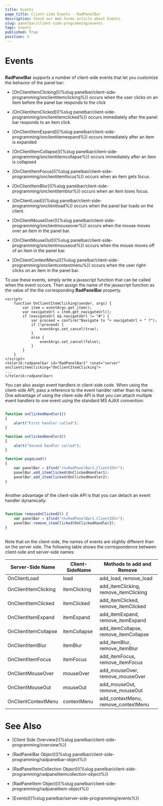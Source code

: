 ```yaml
---
title: Events
page_title: Client-side Events - RadPanelBar
description: Check our Web Forms article about Events.
slug: panelbar/client-side-programming/events
tags: events
published: True
position: 5
---
```


# Events



## 

**RadPanelBar** supports a number of client-side events that let you customize the behavior of the panel bar:

* [OnClientItemClicking]({%slug panelbar/client-side-programming/onclientitemclicking%}) occurs when the user clicks on an item before the panel bar responds to the click

* [OnClientItemClicked]({%slug panelbar/client-side-programming/onclientitemclicked%}) occurs immediately after the panel bar responds to an item click

* [OnClientItemExpand]({%slug panelbar/client-side-programming/onclientitemexpand%}) occurs immediately after an item is expanded

* [OnClientItemCollapse]({%slug panelbar/client-side-programming/onclientitemcollapse%}) occurs immediately after an item is collapsed

* [OnClientItemFocus]({%slug panelbar/client-side-programming/onclientitemfocus%}) occurs when an item gets focus.

* [OnClientItemBlur]({%slug panelbar/client-side-programming/onclientitemblur%}) occurs when an item loses focus.

* [OnClientLoad]({%slug panelbar/client-side-programming/onclientload%}) occurs when the panel bar loads on the client.

* [OnClientMouseOver]({%slug panelbar/client-side-programming/onclientmouseover%}) occurs when the mouse moves over an item in the panel bar.

* [OnClientMouseOut]({%slug panelbar/client-side-programming/onclientmouseout%}) occurs when the mouse moves off of an item in the panel bar.

* [OnClientContextMenu]({%slug panelbar/client-side-programming/onclientcontextmenu%}) occurs when the user right-clicks on an item in the panel bar.

To use these events, simply write a javascript function that can be called when the event occurs. Then assign the name of the javascript function as the value of the the corresponding **RadPanelBar** property.

````ASPNET
<script> 
	function OnClientItemClicking(sender, args) {    
		var item = eventArgs.get_item();    
		var navigateUrl = item.get_navigateUrl();    
		if (navigateUrl && navigateUrl != "#") {       
			var proceed = confirm("Navigate to "+ navigateUrl + " ?");       
			if (!proceed) {          
				eventArgs.set_cancel(true);       
			}       
			else {         
				eventArgs.set_cancel(false);       
			} 
		}
	}
</script>
<telerik:radpanelbar id="RadPanelBar1" runat="server" onclientitemclicking="OnClientItemClicking">
...
</telerik:radpanelbar>
````



You can also assign event handlers in client-side code. When using the client-side API, pass a reference to the event handler rather than its name. One advantage of using the client-side API is that you can attach multiple event handlers to one event using the standard MS AJAX convention:

````JavaScript
	     
function onClickedHandler1()
{ 
    alert("First handler called");
}

function onClickedHandler2()
{
    alert("Second handler called");
}

function pageLoad()
{ 
    var panelBar = $find("<%=RadPanelBar1.ClientID%>");  
    panelBar.add_itemClicked(OnClickedHandler1);
    panelBar.add_itemClicked(OnClickedHandler2);
}
				
````



Another advantage of the client-side API is that you can detach an event handler dynamically:

````JavaScript
	     
function removeOnClicked2() {
    var panelBar = $find("<%=RadPanelBar1.ClientID%>"); 
    panelBar.remove_itemClicked(OnClickedHandler2);
}
				
````



Note that on the client-side, the names of events are slightly different than on the server side. The following table shows the correspondence between client-side and server-side names:


| Server-Side Name | Client-SideName | Methods to add and Remove |
| ------ | ------ | ------ |
|OnClientLoad|load|add_load, remove_load|
|OnClientItemClicking|itemClicking|add_itemClicking, remove_itemClicking|
|OnClientItemClicked|itemClicked|add_itemClicked, remove_itemClicked|
|OnClientItemExpand|itemExpand|add_itemExpand, remove_itemExpand|
|OnClientItemCollapse|itemCollapse|add_itemCollapse, remove_itemCollapse|
|OnClientItemBlur|itemBlur|add_itemBlur, remove_itemBlur|
|OnClientItemFocus|itemFocus|add_itemFocus, remove_itemFocus|
|OnClientMouseOver|mouseOver|add_mouseOver, remove_mouseOver|
|OnClientMouseOut|mouseOut|add_mouseOut, remove_mouseOut|
|OnClientContextMenu|contextMenu|add_contextMenu, remove_contextMenu|

# See Also

 * [Client Side Overview]({%slug panelbar/client-side-programming/overview%})

 * [RadPanelBar Object]({%slug panelbar/client-side-programming/radpanelbar-object%})

 * [RadPanelItemCollection Object]({%slug panelbar/client-side-programming/radpanelitemcollection-object%})

 * [RadPanelItem Object]({%slug panelbar/client-side-programming/radpanelitem-object%})

 * [Events]({%slug panelbar/server-side-programming/events%})
